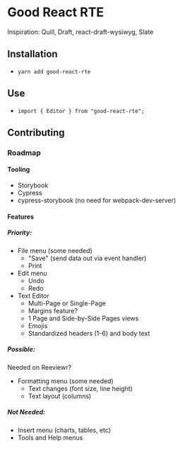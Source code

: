 # Good React RTE

Inspiration: Quill, Draft, react-draft-wysiwyg, Slate

## Installation

- `yarn add good-react-rte`

## Use

- `import { Editor } from "good-react-rte";`

## Contributing

### Roadmap

#### Tooling

- Storybook
- Cypress
- cypress-storybook (no need for webpack-dev-server)

#### Features

##### Priority:

- File menu (some needed)
  - "Save" (send data out via event handler)
  - Print
- Edit menu
  - Undo
  - Redo
- Text Editor
  - Multi-Page or Single-Page
  - Margins feature?
  - 1 Page and Side-by-Side Pages views
  - Emojis
  - Standardized headers (1-6) and body text

##### Possible:
Needed on Reeviewr?

- Formatting menu (some needed)
  - Text changes (font size, line height)
  - Text layout (columns)

##### Not Needed:

- Insert menu (charts, tables, etc)
- Tools and Help menus


